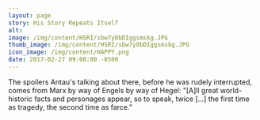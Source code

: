 ```yaml
---
layout: page
story: His Story Repeats Itself
alt:
image: /img/content/HSRI/sbw7y0bDIggsmskg.JPG
thumb_image: /img/content/HSRI/sbw7y0bDIggsmskg.JPG
icon_image: /img/content/HAPPY.png
date: 2017-02-27 09:00:00 -0500
---
```


The spoilers Antau's talking about there, before he was rudely interrupted, comes from Marx by way of Engels by way of Hegel: "[A]ll great world-historic facts and personages appear, so to speak, twice [...] the first time as tragedy, the second time as farce."
